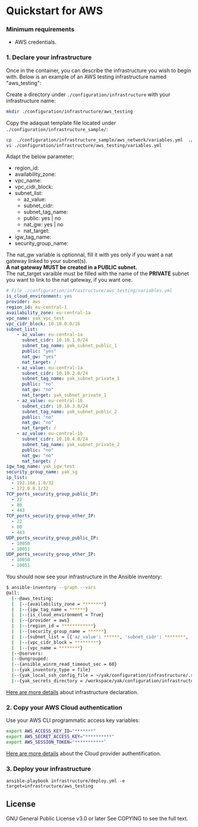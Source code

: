 # Quickstart for AWS

### Minimum requirements

- AWS credentials.

### 1. Declare your infrastructure

Once in the container, you can describe the infrastructure you wish to begin with.
Below is an example of an AWS testing infrastructure named "aws_testing":

Create a directory under `./configuration/infrastructure` with your infrastructure name:

```bash
mkdir ./configuration/infrastructure/aws_testing
```

Copy the adaquat template file located under `./configuration/infrastructure_sample/`:

```bash
cp  ./configuration/infrastructure_sample/aws_network/variables.yml  ./configuration/infrastructure/aws_testing
vi ./configuration/infrastructure/aws_testing/variables.yml
```

Adapt the below parameter:

- region_id: 
- availability_zone: 
- vpc_name: 
- vpc_cidr_block: 
- subnet_list:
    - az_value: 
    - subnet_cidr: 
    - subnet_tag_name:
    - public: yes | no 
    - nat_gw: yes | no 
    - nat_target: 
- igw_tag_name: 
- security_group_name:

The nat_gw variable is optionnal, fill it with yes only if you want a nat gateway linked to your subnet(s).  
**A nat gateway MUST be created in a PUBLIC subnet.**  
The nat_target varaible must be filled with the name of the **PRIVATE** subnet you want to link to the nat gateway, if you want one.


```yaml
# File ./configuration/infrastructure/aws_testing/variables.yml
is_cloud_environment: yes
provider: aws
region_id: eu-central-1
availability_zone: eu-central-1a
vpc_name: yak_vpc_test
vpc_cidr_block: 10.10.0.0/16
subnet_list:
    - az_value: eu-central-1a
      subnet_cidr: 10.10.1.0/24
      subnet_tag_name: yak_subnet_public_1
      public: "yes"
      nat_gw: "yes"
      nat_target: /
    - az_value: eu-central-1a
      subnet_cidr: 10.10.2.0/24
      subnet_tag_name: yak_subnet_private_1
      public: "no"
      nat_gw: "no"
      nat_target: yak_subnet_private_1
    - az_value: eu-central-1b
      subnet_cidr: 10.10.3.0/24
      subnet_tag_name: yak_subnet_public_2
      public: "no"
      nat_gw: "no"
      nat_target: /
    - az_value: eu-central-1b
      subnet_cidr: 10.10.4.0/24
      subnet_tag_name: yak_subnet_private_2
      public: "no"
      nat_gw: "no"
      nat_target: /
igw_tag_name: yak_igw_test
security_group_name: yak_sg
ip_list:
  - 192.168.1.0/32
  - 172.0.0.1/32
TCP_ports_security_group_public_IP: 
  - 22
  - 80
  - 443
TCP_ports_security_group_other_IP: 
  - 22
  - 80
  - 443
UDP_ports_security_group_public_IP: 
  - 10050
  - 10051
UDP_ports_security_group_other_IP: 
  - 10050
  - 10051
```

You should now see your infrastructure in the Ansible inventory:

```bash
$ ansible-inventory --graph --vars
@all:
  |--@aws_testing:
  |  |--{availability_zone = ********}
  |  |--{igw_tag_name = ******}
  |  |--{is_cloud_environment = True}
  |  |--{provider = aws}
  |  |--{region_id = ************}
  |  |--{security_group_name = ******}
  |  |--{subnet_list = [{'az_value': ******, 'subnet_cidr': ********, 'subnet_tag_name': *******, 'nat_gw': **}]}
  |  |--{vpc_cidr_block = *********}
  |  |--{vpc_name = ********}
  |--@servers:
  |--@ungrouped:
  |--{ansible_winrm_read_timeout_sec = 60}
  |--{yak_inventory_type = file}
  |--{yak_local_ssh_config_file = ~/yak/configuration/infrastructure/.ssh/config}
  |--{yak_secrets_directory = /workspace/yak/configuration/infrastructure/secrets}
```

[Here are more details](https://gitlab.com/yak4all/yak/-/blob/main/docs/configuration/infrastructure.md) about infrastructure declaration.


### 2. Copy your AWS Cloud authentication

Use your AWS CLI programmatic access key variables:

```bash
export AWS_ACCESS_KEY_ID="*******"
export AWS_SECRET_ACCESS_KEY="**********"
export AWS_SESSION_TOKEN="***********`
```

[Here are more details](https://gitlab.com/yak4all/yak/-/blob/main/docs/configuration/cloud_authentication.md) about the Cloud provider authentification.

### 3. Deploy your infrastructure

```
ansible-playbook infrastructure/deploy.yml -e target=infrastructure/aws_testing
```


## License

GNU General Public License v3.0 or later
See COPYING to see the full text.
